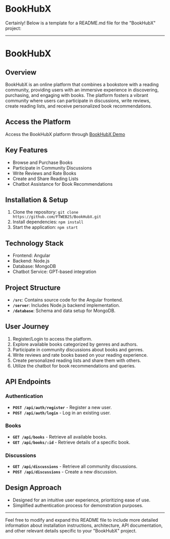 # BookHubX
Certainly! Below is a template for a README.md file for the "BookHubX" project:

---

# BookHubX

## Overview

BookHubX is an online platform that combines a bookstore with a reading community, providing users with an immersive experience in discovering, purchasing, and engaging with books. The platform fosters a vibrant community where users can participate in discussions, write reviews, create reading lists, and receive personalized book recommendations.

## Access the Platform

Access the BookHubX platform through [BookHubX Demo](https://bookhubx-demo.com)

## Key Features

- Browse and Purchase Books
- Participate in Community Discussions
- Write Reviews and Rate Books
- Create and Share Reading Lists
- Chatbot Assistance for Book Recommendations

## Installation & Setup

1. Clone the repository: `git clone https://github.com/FTWEB25/BookHubX.git`
2. Install dependencies: `npm install`
3. Start the application: `npm start`

## Technology Stack

- Frontend: Angular
- Backend: Node.js
- Database: MongoDB
- Chatbot Service: GPT-based integration

## Project Structure

- **`/src`**: Contains source code for the Angular frontend.
- **`/server`**: Includes Node.js backend implementation.
- **`/database`**: Schema and data setup for MongoDB.

## User Journey

1. Register/Login to access the platform.
2. Explore available books categorized by genres and authors.
3. Participate in community discussions about books and genres.
4. Write reviews and rate books based on your reading experience.
5. Create personalized reading lists and share them with others.
6. Utilize the chatbot for book recommendations and queries.

## API Endpoints

### Authentication

- **`POST /api/auth/register`** - Register a new user.
- **`POST /api/auth/login`** - Log in an existing user.

### Books

- **`GET /api/books`** - Retrieve all available books.
- **`GET /api/books/:id`** - Retrieve details of a specific book.

### Discussions

- **`GET /api/discussions`** - Retrieve all community discussions.
- **`POST /api/discussions`** - Create a new discussion.

## Design Approach

- Designed for an intuitive user experience, prioritizing ease of use.
- Simplified authentication process for demonstration purposes.

---

Feel free to modify and expand this README file to include more detailed information about installation instructions, architecture, API documentation, and other relevant details specific to your "BookHubX" project.